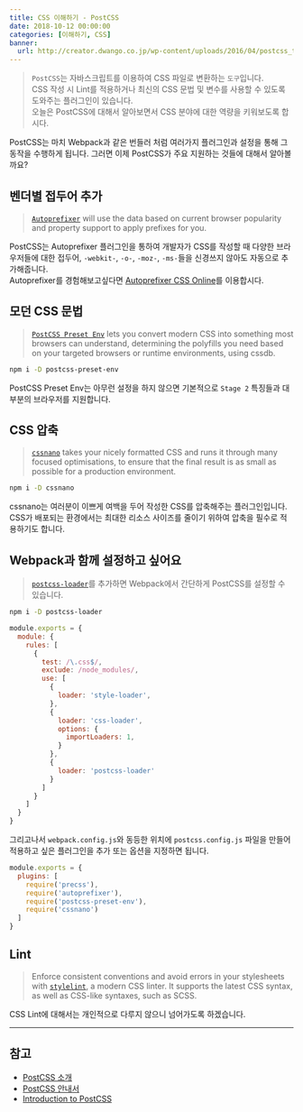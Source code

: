 ```yaml
---
title: CSS 이해하기 - PostCSS
date: 2018-10-12 00:00:00
categories: [이해하기, CSS]
banner:
  url: http://creator.dwango.co.jp/wp-content/uploads/2016/04/postcss_top-1.jpg
---
```


> `PostCSS`는 자바스크립트를 이용하여 CSS 파일로 변환하는 `도구`입니다.\
> CSS 작성 시 Lint를 적용하거나 최신의 CSS 문법 및 변수를 사용할 수 있도록 도와주는 플러그인이 있습니다.\
> 오늘은 PostCSS에 대해서 알아보면서 CSS 분야에 대한 역량을 키워보도록 합시다.  

PostCSS는 마치 Webpack과 같은 번들러 처럼 여러가지 플러그인과 설정을 통해 그 동작을 수행하게 됩니다.
그러면 이제 PostCSS가 주요 지원하는 것들에 대해서 알아볼까요?  

## 벤더별 접두어 추가

> [`Autoprefixer`](https://github.com/postcss/autoprefixer) will use the data based on current browser popularity and property support to apply prefixes for you.  

PostCSS는 Autoprefixer 플러그인을 통하여 개발자가 CSS를 작성할 때 다양한 브라우저들에 대한 접두어, `-webkit-`, `-o-`, `-moz-`, `-ms-`들을 신경쓰지 않아도 자동으로 추가해줍니다.\
Autoprefixer를 경험해보고싶다면 [Autoprefixer CSS Online](https://autoprefixer.github.io/)를 이용합시다.  

## 모던 CSS 문법

> [`PostCSS Preset Env`](https://github.com/csstools/postcss-preset-env) lets you convert modern CSS into something most browsers can understand, determining the polyfills you need based on your targeted browsers or runtime environments, using cssdb.

```sh
npm i -D postcss-preset-env
```

PostCSS Preset Env는 아무런 설정을 하지 않으면 기본적으로 `Stage 2` 특징들과 대부분의 브라우저를 지원합니다.  

## CSS 압축

> [`cssnano`](https://cssnano.co/) takes your nicely formatted CSS and runs it through many focused optimisations, to ensure that the final result is as small as possible for a production environment.  

```sh
npm i -D cssnano
```

cssnano는 여러분이 이쁘게 여백을 두어 작성한 CSS를 압축해주는 플러그인입니다. CSS가 배포되는 환경에서는 최대한 리소스 사이즈를 줄이기 위하여 압축을 필수로 적용하기도 합니다.  

## Webpack과 함께 설정하고 싶어요

> [`postcss-loader`](https://github.com/postcss/postcss-loader)를 추가하면 Webpack에서 간단하게 PostCSS를 설정할 수 있습니다.  

```sh
npm i -D postcss-loader
```

```js
module.exports = {
  module: {
    rules: [
      {
        test: /\.css$/,
        exclude: /node_modules/,
        use: [
          {
            loader: 'style-loader',
          },
          {
            loader: 'css-loader',
            options: {
              importLoaders: 1,
            }
          },
          {
            loader: 'postcss-loader'
          }
        ]
      }
    ]
  }
}
```

그리고나서 `webpack.config.js`와 동등한 위치에 `postcss.config.js` 파일을 만들어 적용하고 싶은 플러그인을 추가 또는 옵션을 지정하면 됩니다.  

```js
module.exports = {
  plugins: [
    require('precss'),
    require('autoprefixer'),
    require('postcss-preset-env'),
    require('cssnano')
  ]
}
```

## Lint

> Enforce consistent conventions and avoid errors in your stylesheets with [`stylelint`](https://stylelint.io/), a modern CSS linter. It supports the latest CSS syntax, as well as CSS-like syntaxes, such as SCSS.  

CSS Lint에 대해서는 개인적으로 다루지 않으니 넘어가도록 하겠습니다.  

* * *

## 참고

-   [PostCSS 소개](https://medium.com/@FourwingsY/postcss-%EC%86%8C%EA%B0%9C-727310aa6505)  
-   [PostCSS 안내서](https://gratiaa.github.io/young-blog/2016/11/13/an-introduction-to-postCSS/)  
-   [Introduction to PostCSS](https://flaviocopes.com/postcss/)  
